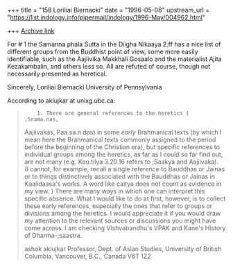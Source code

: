 +++
title = "158 Loriliai Biernacki"
date = "1996-05-08"
upstream_url = "https://list.indology.info/pipermail/indology/1996-May/004962.html"

+++
[Archive link](https://list.indology.info/pipermail/indology/1996-May/004962.html)

For # 1 the Samanna phala Sutta in the Diigha Nikaaya 2.ff has a nice 
list of different groups from the Buddhist point of view, some more 
easily identifiable, such as the Aajiivika Makkhali Gosaalo and the 
materialist Ajita Kezakambalin, and others less so.  All are refuted of 
course, though not necessarily presented as heretical.

Sincerely,
Loriliai Biernacki
University of Pennsylvania

According to aklujkar at unixg.ubc.ca:
> 
>         1. There are general references to the heretics ( ;Srama.nas,
> Aajiivakas, Paa.sa.n.das) in some *early* Brahmanical texts (by which I
> mean here the Brahmanical texts commonly assigned to the period before the
> beginning of the Christian era), but specific references to individual
> groups among the heretics, as far as I could so far find out, are not many 
> (e.g. Kau.tilya 3.20.16 refers to ;Saakya and Aajiivaka).  
>         (I cannot, for example, recall a single reference to Bauddhas or
> Jainas or to things distinctively associated with the Bauddhas or Jainas 
> in Kaalidaasa's works. A word like caitya does not count as evidence in my
> view. )
>         There are many ways in which one can interpret this specific
> absence. What  I would like to do at first, however, is to collect these
> early references, especially the ones that refer to groups or divisions
> among the heretics. I would appreciate it if you would draw my attention to
> the relevant sources or discussions you might have come across. 
>         I am checking Vishvabandhu's VPAK and Kane's History of
> Dharma-;saastra.  
> 
> ashok aklujkar
> Professor, Dept. of Asian Studies, University of British Columbia,
> Vancouver, B.C., Canada V6T 1Z2
> 
> 





